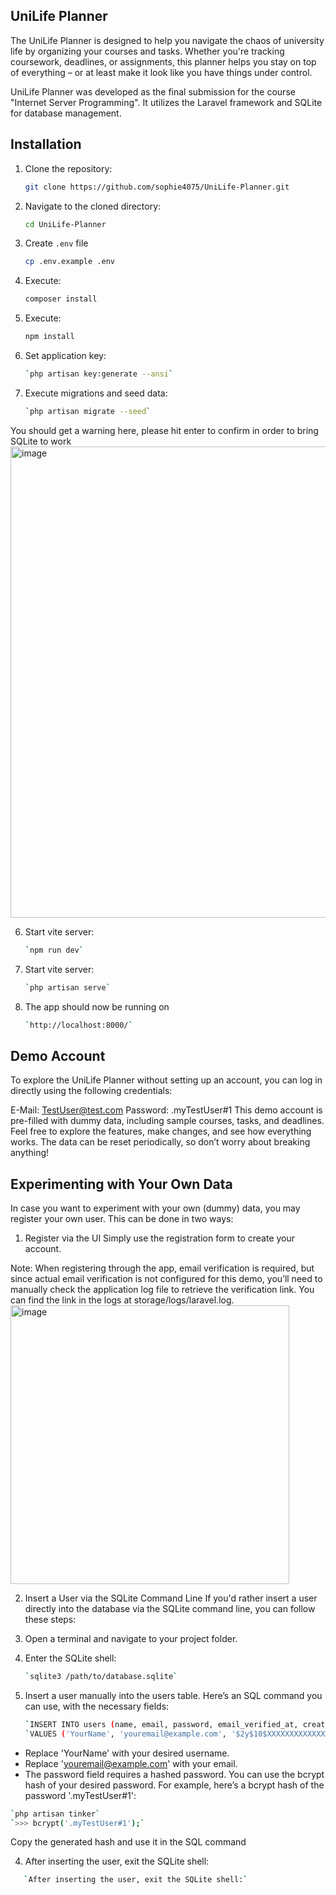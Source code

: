 ## UniLife Planner 

The UniLife Planner is designed to help you navigate the chaos of university life by organizing your courses and tasks. Whether you're tracking coursework, deadlines, or assignments, this planner helps you stay on top of everything – or at least make it look like you have things under control.

UniLife Planner was developed as the final submission for the course "Internet Server Programming". It utilizes the Laravel framework and SQLite for database management.

## Installation

1. Clone the repository:
   ```bash
   git clone https://github.com/sophie4075/UniLife-Planner.git
   
2. Navigate to the cloned directory:
   ```bash
   cd UniLife-Planner
   
3. Create `.env` file
   ```bash
   cp .env.example .env

4. Execute:
    ```bash
   composer install

5. Execute:
    ```bash
   npm install

5. Set application key:
    ```bash
   `php artisan key:generate --ansi`

5. Execute migrations and seed data:
    ```bash
   `php artisan migrate --seed`

You should get a warning here, please hit enter to confirm in order to bring SQLite to work
<img width="754" alt="image" src="https://github.com/user-attachments/assets/70f06d42-dd11-4b52-95ed-9f9b15e1ac91">

6. Start vite server:
    ```bash
   `npm run dev`
    
7. Start vite server:
    ```bash
   `php artisan serve`

8. The app should now be running on
   ```bash
   `http://localhost:8000/`


## Demo Account

To explore the UniLife Planner without setting up an account, you can log in directly using the following credentials:

E-Mail: TestUser@test.com
Password: .myTestUser#1
This demo account is pre-filled with dummy data, including sample courses, tasks, and deadlines. Feel free to explore the features, make changes, and see how everything works. The data can be reset periodically, so don’t worry about breaking anything!


## Experimenting with Your Own Data
In case you want to experiment with your own (dummy) data, you may register your own user. This can be done in two ways:

1. Register via the UI
Simply use the registration form to create your account.

Note: When registering through the app, email verification is required, but since actual email verification is not configured for this demo, you’ll need to manually check the application log file to retrieve the verification link. You can find the link in the logs at storage/logs/laravel.log.
<img width="446" alt="image" src="https://github.com/user-attachments/assets/99fa1787-893a-41ee-ac09-fd2b299713e8">


2. Insert a User via the SQLite Command Line
If you'd rather insert a user directly into the database via the SQLite command line, you can follow these steps:

1. Open a terminal and navigate to your project folder.

2. Enter the SQLite shell:

   ```bash
   `sqlite3 /path/to/database.sqlite`
   
3. Insert a user manually into the users table. Here’s an SQL command you can use, with the necessary fields:

   ```bash
   `INSERT INTO users (name, email, password, email_verified_at, created_at, updated_at)`
   `VALUES ('YourName', 'youremail@example.com', '$2y$10$XXXXXXXXXXXXXXXXXXXXXXXXXX', datetime('now'), datetime('now'), datetime('now'));`

- Replace 'YourName' with your desired username.
- Replace 'youremail@example.com' with your email.
- The password field requires a hashed password. You can use the bcrypt hash of your desired password. For example, here’s a bcrypt hash of the password '.myTestUser#1':

```bash
`php artisan tinker`
`>>> bcrypt('.myTestUser#1');`
```
Copy the generated hash and use it in the SQL command

4. After inserting the user, exit the SQLite shell:
```bash
   `After inserting the user, exit the SQLite shell:`
 ```
   

